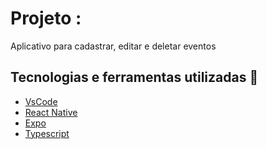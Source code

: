 # Projeto :
Aplicativo para cadastrar, editar e deletar eventos

## Tecnologias e ferramentas utilizadas :robot:
- [VsCode](https://code.visualstudio.com/docs)
- [React Native](https://reactnative.dev/)
- [Expo](https://docs.expo.dev/)
- [Typescript](https://docs.expo.dev/guides/typescript/)
  

